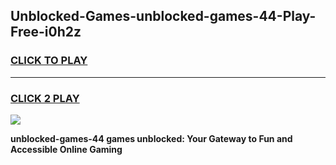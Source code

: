 
## Unblocked-Games-unblocked-games-44-Play-Free-i0h2z
<h3>
<a href="https://premium76.site?title=unblocked-games-44&ref=10A">CLICK TO PLAY</a></h3>
<hr>

<h3>
<a href="https://premium76.site?title=unblocked-games-44&ref=10A">CLICK 2 PLAY</a>
  
</h3>

<a href="https://premium76.site?title=unblocked-games-44&ref=10A"><img src="https://clearcache.store/games.png"></a>


**unblocked-games-44 games unblocked: Your Gateway to Fun and Accessible Online Gaming**
